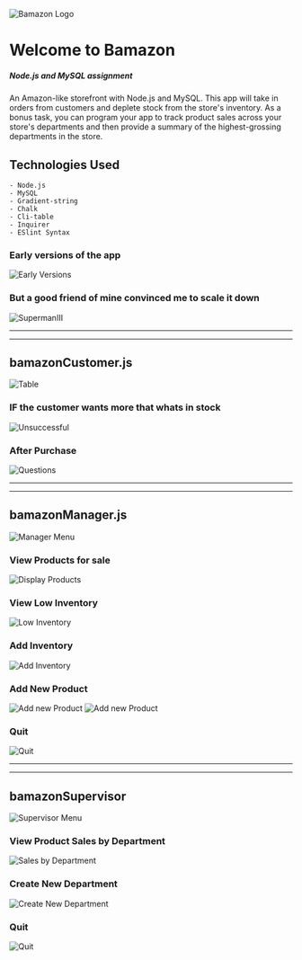 ![Bamazon Logo](assets/images/Capture.PNG)
# Welcome to Bamazon
##### Node.js and MySQL assignment
An Amazon-like storefront with Node.js and MySQL. This app will take in orders from customers and deplete stock from the store's inventory. As a bonus task, you can program your app to track product sales across your store's departments and then provide a summary of the highest-grossing departments in the store.

## Technologies Used
    - Node.js
    - MySQL
    - Gradient-string
    - Chalk
    - Cli-table
    - Inquirer
    - ESlint Syntax
### Early versions of the app
![Early Versions](https://media3.giphy.com/media/14sIKFLfUEeCti/source.gif)

### But a good friend of mine convinced me to scale it down
![SupermanIII](http://giphygifs.s3.amazonaws.com/media/RwhxqNGjabxLO/giphy.gif)
***
***
## bamazonCustomer.js
![Table](assets/images/Capture1.PNG)

### IF the customer wants more that whats in stock
![Unsuccessful](assets/images/Capture3.PNG)

### After Purchase
![Questions](assets/images/Capture2.PNG)
***
***
## bamazonManager.js
![Manager Menu](assets/images/Capture4.PNG)

### View Products for sale
![Display Products](assets/images/Capture5.PNG)

### View Low Inventory
![Low Inventory](assets/images/Capture6.PNG)

### Add Inventory
![Add Inventory](assets/images/Capture7.PNG)

### Add New Product
![Add new Product](assets/images/Capture8.PNG)
![Add new Product](assets/images/Capture9.PNG)

### Quit
![Quit](assets/images/Capture10.PNG)
***
***
## bamazonSupervisor
![Supervisor Menu](assets/images/Capture11.PNG)

### View Product Sales by Department
![Sales by Department](assets/images/Capture12.PNG)

### Create New Department
![Create New Department](assets/images/Capture13.PNG)

### Quit
![Quit](assets/images/Capture10.PNG)